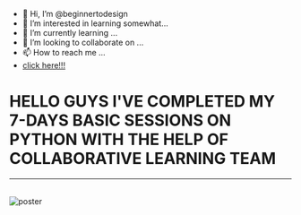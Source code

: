 - 👋 Hi, I’m @beginnertodesign
- 👀 I’m interested in learning somewhat...
- 🌱 I’m currently learning ...
- 💞️ I’m looking to collaborate on ...
- 📫 How to reach me ...
- <a href="basics-1.html">click here!!!</a>

<h1><b>HELLO GUYS I'VE COMPLETED MY 7-DAYS BASIC SESSIONS ON PYTHON WITH THE HELP OF COLLABORATIVE LEARNING TEAM</b></h1>
<hr><br>
<img src="poster.jpg" type="jpg/jfif" alt="poster">
<!---
beginnertodesign/beginnertodesign is a ✨ special ✨ repository because its `README.md` (this file) appears on your GitHub profile.
You can click the Preview link to take a look at your changes.
--->


